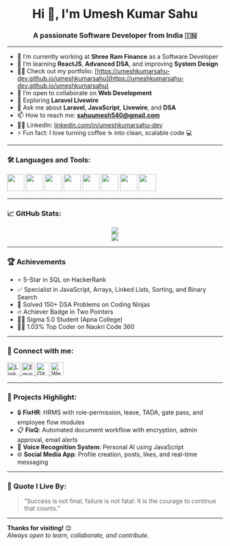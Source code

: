 <h1 align="center">Hi 👋, I'm Umesh Kumar Sahu</h1>
<h3 align="center">A passionate Software Developer from India 🇮🇳 </h3>
 
---

- 🔭 I’m currently working at **Shree Ram Finance** as a Software Developer  
- 🌱 I’m learning **ReactJS**, **Advanced DSA**, and improving **System Design**
- 👨‍💻 Check out my portfolio: [https://umeshkumarsahu-dev.github.io/umeshkumarsahu](https://umeshkumarsahu-dev.github.io/umeshkumarsahu)
- 👯 I’m open to collaborate on **Web Development** 
- 🧠 Exploring **Laravel Livewire**
- 💬 Ask me about **Laravel**, **JavaScript**, **Livewire**, and **DSA**
- 📫 How to reach me: **sahuumesh540@gmail.com**
- 🧑‍💻 LinkedIn: [linkedin.com/in/umeshkumarsahu-dev](https://linkedin.com/in/umeshkumarsahu-dev)
- ⚡ Fun fact: I love turning coffee ☕ into clean, scalable code 💻

---

### 🛠️ Languages and Tools:

<p>
  <img src="https://cdn.jsdelivr.net/gh/devicons/devicon/icons/php/php-original.svg" width="40" />
  <img src="https://cdn.jsdelivr.net/gh/devicons/devicon/icons/laravel/laravel-plain.svg" width="40" />
  <img src="https://cdn.jsdelivr.net/gh/devicons/devicon/icons/javascript/javascript-original.svg" width="40" />
  <img src="https://cdn.jsdelivr.net/gh/devicons/devicon/icons/html5/html5-original.svg" width="40" />
  <img src="https://cdn.jsdelivr.net/gh/devicons/devicon/icons/css3/css3-original.svg" width="40" />
  <img src="https://cdn.jsdelivr.net/gh/devicons/devicon/icons/mysql/mysql-original.svg" width="40" />
  <img src="https://cdn.jsdelivr.net/gh/devicons/devicon/icons/git/git-original.svg" width="40" />
  <img src="https://cdn.jsdelivr.net/gh/devicons/devicon/icons/github/github-original.svg" width="40" />
</p>

---

### 📈 GitHub Stats:

<p align="center">
  <img src="https://github-readme-stats.vercel.app/api?username=umeshkumarsahu-dev&show_icons=true&theme=tokyonight" />
  <br/>
  <img src="https://github-readme-stats.vercel.app/api/top-langs/?username=umeshkumarsahu-dev&layout=compact&theme=tokyonight" />
</p>

---

### 🏆 Achievements

- ⭐ 5-Star in SQL on HackerRank  
- ✅ Specialist in JavaScript, Arrays, Linked Lists, Sorting, and Binary Search  
- 🧠 Solved 150+ DSA Problems on Coding Ninjas  
- 🔥 Achiever Badge in Two Pointers  
- 🧑‍🎓 Sigma 5.0 Student (Apna College)  
- 👨‍💻 1.03% Top Coder on Naukri Code 360

---

### 🔗 Connect with me:

<p>
  <a href="https://linkedin.com/in/umeshkumarsahu-dev" target="_blank">
    <img src="https://cdn-icons-png.flaticon.com/128/145/145807.png" height="30" alt="LinkedIn"/>
  </a>
  <a href="mailto:sahuumesh540@gmail.com">
    <img src="https://cdn-icons-png.flaticon.com/128/732/732200.png" height="30" alt="Email"/>
  </a>
  <a href="https://github.com/sahuumesh">
    <img src="https://cdn-icons-png.flaticon.com/128/2111/2111432.png" height="30" alt="GitHub"/>
  </a>
  <a href="https://sahuumesh.github.io/portfolio/">
    <img src="https://cdn-icons-png.flaticon.com/128/841/841364.png" height="30" alt="Website"/>
  </a>
</p>

---

### 📌 Projects Highlight:

- 🔒 **FixHR**: HRMS with role-permission, leave, TADA, gate pass, and employee flow modules  
- 📋 **FixQ**: Automated document workflow with encryption, admin approval, email alerts  
- 🎤 **Voice Recognition System**: Personal AI using JavaScript  
- 🌐 **Social Media App**: Profile creation, posts, likes, and real-time messaging

---

### 💬 Quote I Live By:

> “Success is not final, failure is not fatal: It is the courage to continue that counts.”

---

**Thanks for visiting!** 😊  
_Always open to learn, collaborate, and contribute._

